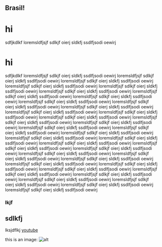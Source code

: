## Brasil!
# hi
sdfjkdlkf
loremsldfjsjf sdlkjf oierj sldkfj ssdlfjsodi oewirj 

# hi
sdfjkdlkf
loremsldfjsjf sdlkjf oierj sldkfj ssdlfjsodi oewirj loremsldfjsjf sdlkjf oierj sldkfj ssdlfjsodi oewirj loremsldfjsjf sdlkjf oierj sldkfj ssdlfjsodi oewirj loremsldfjsjf sdlkjf oierj sldkfj ssdlfjsodi oewirj 
loremsldfjsjf sdlkjf oierj sldkfj ssdlfjsodi oewirj loremsldfjsjf sdlkjf oierj sldkfj ssdlfjsodi oewirj loremsldfjsjf sdlkjf oierj sldkfj ssdlfjsodi oewirj loremsldfjsjf sdlkjf oierj sldkfj ssdlfjsodi oewirj 
loremsldfjsjf sdlkjf oierj sldkfj ssdlfjsodi oewirj loremsldfjsjf sdlkjf oierj sldkfj ssdlfjsodi oewirj loremsldfjsjf sdlkjf oierj sldkfj ssdlfjsodi oewirj loremsldfjsjf sdlkjf oierj sldkfj ssdlfjsodi oewirj 
loremsldfjsjf sdlkjf oierj sldkfj ssdlfjsodi oewirj loremsldfjsjf sdlkjf oierj sldkfj ssdlfjsodi oewirj loremsldfjsjf sdlkjf oierj sldkfj ssdlfjsodi oewirj loremsldfjsjf sdlkjf oierj sldkfj ssdlfjsodi oewirj 
loremsldfjsjf sdlkjf oierj sldkfj ssdlfjsodi oewirj loremsldfjsjf sdlkjf oierj sldkfj ssdlfjsodi oewirj loremsldfjsjf sdlkjf oierj sldkfj ssdlfjsodi oewirj loremsldfjsjf sdlkjf oierj sldkfj ssdlfjsodi oewirj 
loremsldfjsjf sdlkjf oierj sldkfj ssdlfjsodi oewirj loremsldfjsjf sdlkjf oierj sldkfj ssdlfjsodi oewirj loremsldfjsjf sdlkjf oierj sldkfj ssdlfjsodi oewirj loremsldfjsjf sdlkjf oierj sldkfj ssdlfjsodi oewirj 
loremsldfjsjf sdlkjf oierj sldkfj ssdlfjsodi oewirj loremsldfjsjf sdlkjf oierj sldkfj ssdlfjsodi oewirj loremsldfjsjf sdlkjf oierj sldkfj ssdlfjsodi oewirj loremsldfjsjf sdlkjf oierj sldkfj ssdlfjsodi oewirj 
loremsldfjsjf sdlkjf oierj sldkfj ssdlfjsodi oewirj loremsldfjsjf sdlkjf oierj sldkfj ssdlfjsodi oewirj loremsldfjsjf sdlkjf oierj sldkfj ssdlfjsodi oewirj loremsldfjsjf sdlkjf oierj sldkfj ssdlfjsodi oewirj 
loremsldfjsjf sdlkjf oierj sldkfj ssdlfjsodi oewirj loremsldfjsjf sdlkjf oierj sldkfj ssdlfjsodi oewirj loremsldfjsjf sdlkjf oierj sldkfj ssdlfjsodi oewirj loremsldfjsjf sdlkjf oierj sldkfj ssdlfjsodi oewirj 

### lkjf

## sdlkfj

lksjdflkj [youtube](https://youtube.com)

this is an image:
![alt](/img/works/swissfintech@2x.jpg)
